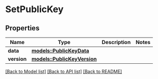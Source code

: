 # SetPublicKey

## Properties

Name | Type | Description | Notes
------------ | ------------- | ------------- | -------------
**data** | [**models::PublicKeyData**](PublicKeyData.md) |  | 
**version** | [**models::PublicKeyVersion**](PublicKeyVersion.md) |  | 

[[Back to Model list]](../README.md#documentation-for-models) [[Back to API list]](../README.md#documentation-for-api-endpoints) [[Back to README]](../README.md)


